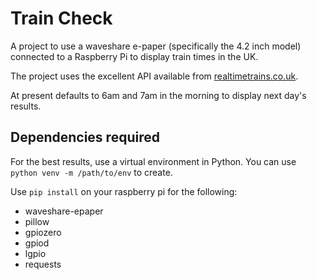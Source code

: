# Train Check

A project to use a waveshare e-paper (specifically the 4.2 inch model) connected to a Raspberry Pi to display train times in the UK.

The project uses the excellent API available from [realtimetrains.co.uk](realtimetrains.co.uk).

At present defaults to 6am and 7am in the morning to display next day's results.

## Dependencies required

For the best results, use a virtual environment in Python. You can use `python venv -m /path/to/env` to create.

Use `pip install` on your raspberry pi for the following:

- waveshare-epaper
- pillow
- gpiozero
- gpiod
- lgpio
- requests